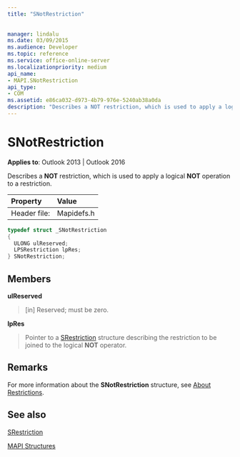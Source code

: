 ```yaml
---
title: "SNotRestriction"
 
 
manager: lindalu
ms.date: 03/09/2015
ms.audience: Developer
ms.topic: reference
ms.service: office-online-server
ms.localizationpriority: medium
api_name:
- MAPI.SNotRestriction
api_type:
- COM
ms.assetid: e86ca032-d973-4b79-976e-5240ab38a0da
description: "Describes a NOT restriction, which is used to apply a logical NOT operation to a restriction."
---
```


# SNotRestriction

  
  
**Applies to**: Outlook 2013 | Outlook 2016 
  
Describes a **NOT** restriction, which is used to apply a logical **NOT** operation to a restriction. 
  
|Property |Value |
|:-----|:-----|
|Header file:  <br/> |Mapidefs.h  <br/> |
   
```cpp
typedef struct _SNotRestriction
{
  ULONG ulReserved;
  LPSRestriction lpRes;
} SNotRestriction;

```

## Members

 **ulReserved**
  
> [in] Reserved; must be zero.
    
 **lpRes**
  
> Pointer to a [SRestriction](srestriction.md) structure describing the restriction to be joined to the logical **NOT** operator. 
    
## Remarks

For more information about the **SNotRestriction** structure, see [About Restrictions](about-restrictions.md). 
  
## See also



[SRestriction](srestriction.md)


[MAPI Structures](mapi-structures.md)

